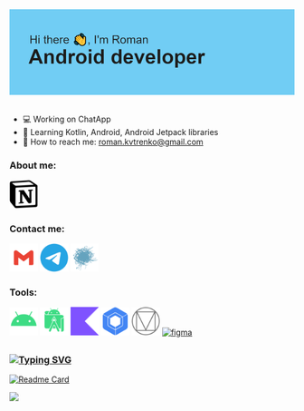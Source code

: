 <img src="https://github.com/etoSkorp/etoSkorp/blob/main/images-and-icons/banner.png" alt="banner">
<h2></h2>

- 💻 Working on ChatApp
- 📱 Learning Kotlin, Android, Android Jetpack libraries
- 📧 How to reach me: <a href="mailto:roman.kvtrenko@gmail.com">roman.kvtrenko@gmail.com</a>

<h3>About me:</h3>
<a href="https://etoskorp.notion.site/Personal-Information-f0c958dcd63a43678a75f7c58e608078"><img src="https://github.com/etoSkorp/etoSkorp/blob/main/images-and-icons/notion.svg" alt="notion" width="50" height="50"></a>

<h3>Contact me:</h3>
<a href="mailto:roman.kvtrenko@gmail.com"><img src="https://github.com/etoSkorp/etoSkorp/blob/main/images-and-icons/gmail.svg" alt="gmail" width="50" height="50"></a>
<a href="https://t.me/etoSkorp"><img src="https://github.com/etoSkorp/etoSkorp/blob/main/images-and-icons/telegram.svg" alt="telegram" width="50" height="50"></a>
<a href="https://habr.com/ru/users/etoSkorp/"><img src="https://github.com/etoSkorp/etoSkorp/blob/main/images-and-icons/habr.svg" alt="habr" width="50" height="50"></a>

<h3>Tools:</h3>
<a href="https://developer.android.com/"><img src="https://github.com/etoSkorp/etoSkorp/blob/main/images-and-icons/android.svg" alt="android" width="50" height="50"></a>
<a href="https://developer.android.com/studio"><img src="https://github.com/etoSkorp/etoSkorp/blob/main/images-and-icons/androidstudio.svg" alt="androidstudio" width="50" height="50"></a>
<a href="https://kotlinlang.org/"><img src="https://github.com/etoSkorp/etoSkorp/blob/main/images-and-icons/kotlin.svg" alt="kotlin" width="50" height="50"></a>
<a href="https://developer.android.com/jetpack/compose"><img src="https://github.com/etoSkorp/etoSkorp/blob/main/images-and-icons/jetpackcompose.svg" alt="jetpackcompose" width="50" height="50"></a>
<a href="https://m3.material.io/"><img src="https://github.com/etoSkorp/etoSkorp/blob/main/images-and-icons/materialdesign.svg" alt="materialdesign" width="50" height="50"></a>
<a href="https://www.figma.com/"><img src="https://upload.wikimedia.org/wikipedia/commons/3/33/Figma-logo.svg" alt="figma" width="50" height="50"></a>

<h2></h2>

<h3><a href="https://git.io/typing-svg"><img src="https://readme-typing-svg.herokuapp.com?font=Fira+Code&weight=500&size=24&pause=1000&color=71CDF4&background=FFFFFF00&width=435&lines=My+last+project%3A" alt="Typing SVG" /></a></h3>

[![Readme Card](https://github-readme-stats.vercel.app/api/pin/?username=etoSkorp&repo=WeatherAppCompose)](https://github.com/etoSkorp/WeatherAppCompose)

![](https://komarev.com/ghpvc/?username=etoSkorp)
